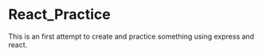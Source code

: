 # React_Practice
This is an first attempt to create and practice something using express and react.
